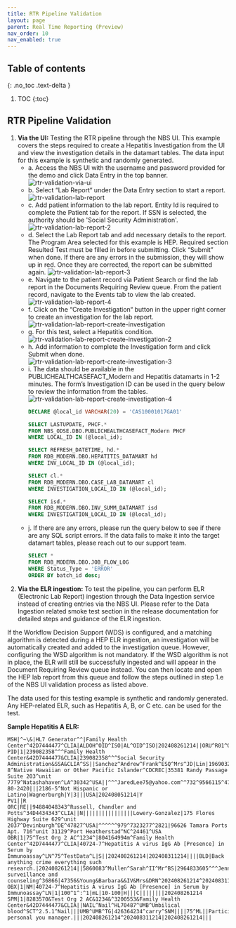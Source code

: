 ```yaml
---
title: RTR Pipeline Validation
layout: page
parent: Real Time Reporting (Preview)
nav_order: 10
nav_enabled: true
---
```


## Table of contents
{: .no_toc .text-delta }

1. TOC
{:toc}

## RTR Pipeline Validation
1. **Via the UI:** Testing the RTR pipeline through the NBS UI. This example covers the steps required to create a Hepatitis Investigation from the UI and view the investigation details in the datamart tables. The data input for this example is synthetic and randomly generated.
   - a. Access the NBS UI with the username and password provided for the demo and click Data Entry in the top banner.
         ![rtr-validation-via-ui](/NEDSS-SystemAdminGuide/docs/7_feature_preview/images/rtr-validation-via-ui.png)
   - b. Select “Lab Report“ under the Data Entry section to start a report.
         ![rtr-validation-lab-report](/NEDSS-SystemAdminGuide/docs/7_feature_preview/images/rtr-validation-lab-report.png)
   - c. Add patient information to the lab report. Entity Id is required to complete the Patient tab for the report. If SSN is selected, the authority should be 'Social Security Administration'.
         ![rtr-validation-lab-report-2](/NEDSS-SystemAdminGuide/docs/7_feature_preview/images/rtr-validation-lab-report-2.png)
   - d. Select the Lab Report tab and add necessary details to the report. The Program Area selected for this example is HEP. Required section Resulted Test must be filled in before submitting. Click “Submit” when done. If there are any errors in the submission, they will show up in red. Once they are corrected, the report can be submitted again.
         ![rtr-validation-lab-report-3](/NEDSS-SystemAdminGuide/docs/7_feature_preview/images/rtr-validation-lab-report-3.png)
   - e. Navigate to the patient record via Patient Search or find the lab report in the Documents Requiring Review queue. From the patient record, navigate to the Events tab to view the lab created.
         ![rtr-validation-lab-report-4](/NEDSS-SystemAdminGuide/docs/7_feature_preview/images/rtr-validation-lab-report-4.png)
   - f. Click on the “Create Investigation“ button in the upper right corner to create an investigation for the lab report.
         ![rtr-validation-lab-report-create-investigation](/NEDSS-SystemAdminGuide/docs/7_feature_preview/images/rtr-validation-lab-report-create-investigation.png)
   - g. For this test, select a Hepatitis condition.
         ![rtr-validation-lab-report-create-investigation-2](/NEDSS-SystemAdminGuide/docs/7_feature_preview/images/rtr-validation-lab-report-create-investigation-2.png)
   - h. Add information to complete the Investigation form and click Submit when done.
         ![rtr-validation-lab-report-create-investigation-3](/NEDSS-SystemAdminGuide/docs/7_feature_preview/images/rtr-validation-lab-report-create-investigation-3.png)
   - i. The data should be available in the PUBLICHEALTHCASEFACT_Modern and Hepatitis datamarts in 1-2 minutes. The form’s Investigation ID can be used in the query below to review the information from the tables.
         ![rtr-validation-lab-report-create-investigation-4](/NEDSS-SystemAdminGuide/docs/7_feature_preview/images/rtr-validation-lab-report-create-investigation-4.png)
        ```sql
        DECLARE @local_id VARCHAR(20) = 'CAS10001017GA01'

        SELECT LASTUPDATE, PHCF.*
        FROM NBS_ODSE.DBO.PUBLICHEALTHCASEFACT_Modern PHCF
        WHERE LOCAL_ID IN (@local_id);
        
        SELECT REFRESH_DATETIME, hd.*
        FROM RDB_MODERN.DBO.HEPATITIS_DATAMART hd 
        WHERE INV_LOCAL_ID IN (@local_id);
        
        SELECT cl.*
        FROM RDB_MODERN.DBO.CASE_LAB_DATAMART cl 
        WHERE INVESTIGATION_LOCAL_ID IN (@local_id);
        
        SELECT isd.*
        FROM RDB_MODERN.DBO.INV_SUMM_DATAMART isd 
        WHERE INVESTIGATION_LOCAL_ID IN (@local_id);
        ``` 
   - j. If there are any errors, please run the query below to see if there are any SQL script errors. If the data fails to make it into the target datamart tables, please reach out to our support team.
        ```sql
        SELECT *
        FROM RDB_MODERN.DBO.JOB_FLOW_LOG
        WHERE Status_Type = 'ERROR'
        ORDER BY batch_id desc;
        ```
2. **Via the ELR ingestion:**
To test the pipeline, you can perform ELR (Electronic Lab Report) ingestion through the Data Ingestion service instead of creating entries via the NBS UI. Please refer to the Data Ingestion related smoke test section in the release documentation for detailed steps and guidance of the ELR ingestion.

If the Workflow Decision Support (WDS) is configured, and a matching algorithm is detected during a HEP ELR ingestion, an investigation will be automatically created and added to the investigation queue. However, configuring the WSD algorithm is not mandatory. If the WSD algorithm is not in place, the ELR will still be successfully ingested and will appear in the Document Requiring Review queue instead. You can then locate and open the HEP lab report from this queue and follow the steps outlined in step 1.e of the NBS UI validation process as listed above.

The data used for this testing example is synthetic and randomly generated. Any HEP-related ELR, such as Hepatitis A, B, or C etc. can be used for the test.

 **Sample Hepatitis A ELR:**
```
MSH|^~\&|HL7 Generator^^|Family Health Center^42D7444477^CLIA|ALDOH^OID^ISO|AL^OID^ISO|202408261214||ORU^R01^ORU_R01|20240826121475|P|2.5.1
PID|1|239082358^^^Family Health Center&42D7444477&CLIA|239082358^^^Social Security Administration&SSA&CLIA^SS||Sanchez^Andrew^Frank^ESQ^Mrs^JD|Lin|196903240000|F|kavita|2076-8^Native Hawaiian or Other Pacific Islander^CDCREC|35381 Randy Passage Suite 203^unit 7779^Natashahaven^LA^30342^USA||^^^JaredLee75@yahoo.com^^732^9566115^4740|^^^AndrewSanchez75@hotmail.com^^732^1499917^4740|ENG|T^^^^^|||042-80-2420|||2186-5^Not Hispanic or Latino|Wagnerburgh|Y|3|||USA|202408051214|Y
PV1||R
ORC|RE||94884048343^Russell, Chandler and Potts^34D4434343^CLIA||N||||||||||||||||Lowery-Gonzalez|175 Flores Highway Suite 629^unit 2037^Devinburgh^DE^47827^USA|^^^^^^979^7323277^2821|96626 Tamara Ports Apt. 716^unit 31129^Port Heatherstad^NC^24461^USA
OBR|1|75^Test Org 2 AC^1234^|804164994m^Family Health Center^42D7444477^CLIA|40724-7^Hepatitis A virus IgG Ab [Presence] in Serum by Immunoassay^LN^75^TestData^L|S||202408261214|202408311214||||BLD|Back anything crime everything such research.|202408261214||5860083^Mullen^Sarah^II^Mr^BS|2964833605^^^JenniferSalas75@yahoo.com|||||202408311214|||F|||9097261^Mills^Justin^ESQ^Mrs^BA|||69413^Dietary surveillance and counseling^36866|47356&Young&Barbara&&IV&Mrs&DRN^202408261214^202408311214
OBX|1|NM|40724-7^Hepatitis A virus IgG Ab [Presence] in Serum by Immunoassay^LN|1|100^1^:^1|mL|10-100|H|||C||||||||202408261214
SPM|1|8283570&Test Org 2 AC&1234&^3200553&Family Health Center&42D7444477&CLIA||NAIL^Nail^HL70487^UMB^Umbilical blood^SCT^2.5.1^Nail|||UMB^UMB^TG|426364234^carry^SNM||||75^ML||Participant personal you manager.|||202408261214^202408311214|202408261214|||
```
